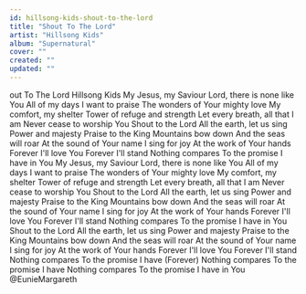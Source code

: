 ```yaml
---
id: hillsong-kids-shout-to-the-lord
title: "Shout To The Lord"
artist: "Hillsong Kids"
album: "Supernatural"
cover: ""
created: ""
updated: ""
---
```


out To The Lord
Hillsong Kids
My Jesus, my Saviour
Lord, there is none like You
All of my days I want to praise
The wonders of Your mighty love
My comfort, my shelter
Tower of refuge and strength
Let every breath, all that I am
Never cease to worship You
Shout to the Lord
All the earth, let us sing
Power and majesty
Praise to the King
Mountains bow down
And the seas will roar
At the sound of Your name
I sing for joy
At the work of Your hands
Forever I'll love You
Forever I'll stand
Nothing compares
To the promise I have in You
My Jesus, my Saviour
Lord, there is none like You
All of my days I want to praise
The wonders of Your mighty love
My comfort, my shelter
Tower of refuge and strength
Let every breath, all that I am
Never cease to worship You
Shout to the Lord
All the earth, let us sing
Power and majesty
Praise to the King
Mountains bow down
And the seas will roar
At the sound of Your name
I sing for joy
At the work of Your hands
Forever I'll love You
Forever I'll stand
Nothing compares
To the promise I have in You
Shout to the Lord
All the earth, let us sing
Power and majesty
Praise to the King
Mountains bow down
And the seas will roar
At the sound of Your name
I sing for joy
At the work of Your hands
Forever I'll love You
Forever I'll stand
Nothing compares
To the promise I have (Forever)
Nothing compares
To the promise I have
Nothing compares
To the promise I have in You
@EunieMargareth